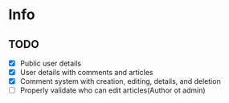# Info

## TODO

- [x] Public user details
- [x] User details with comments and articles
- [x] Comment system with creation, editing, details, and deletion
- [ ] Properly validate who can edit articles(Author ot admin)
